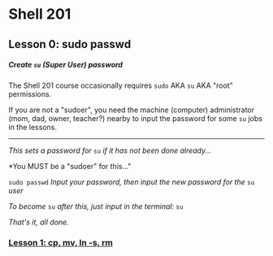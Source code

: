 # Shell 201
## Lesson 0: sudo passwd

##### Create `su` (Super User) password

The Shell 201 course occasionally requires `sudo` AKA `su` AKA "root" permissions.

If you are not a "sudoer", you need the machine (computer) administrator (mom, dad, owner, teacher?) nearby to input the password for some `su` jobs in the lessons.

___

*This sets a password for* `su` *if it has not been done already...*

*You MUST be a "sudoer" for this..."

`sudo passwd` *Input your password, then input the new password for the* `su` *user*

*To become* `su` *after this, just input in the terminal:* `su`

*That's it, all done.*

### [Lesson 1: cp, mv, ln -s, rm](https://github.com/inkVerb/guru/blob/master/201-shell/Lesson-01.md)

